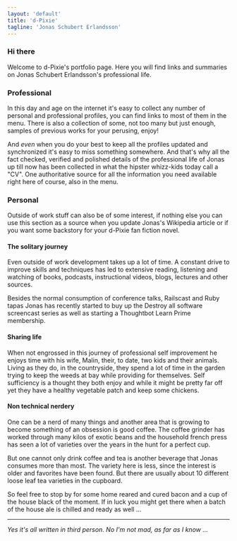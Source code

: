 ```yaml
---
layout: 'default'
title: 'd-Pixie'
tagline: 'Jonas Schubert Erlandsson'
---
```

### Hi there

Welcome to d-Pixie's portfolio page. Here you will find links and summaries on Jonas Schubert Erlandsson's professional life.

### Professional

In this day and age on the internet it's easy to collect any number of personal and professional profiles, you can find links to most of them in the menu. There is also a collection of some, not too many but just enough, samples of previous works for your perusing, enjoy!

And *even* when you do your best to keep all the profiles updated and synchronized it's easy to miss something somewhere. And that's why all the fact checked, verified and polished details of the professional life of Jonas up till now has been collected in what the hipster whizz-kids today call a "CV". One authoritative source for all the information you need available right here of course, also in the menu.

### Personal

Outside of work stuff can also be of some interest, if nothing else you can use this section as a source when you update Jonas's Wikipedia article or if you want some backstory for your d-Pixie fan fiction novel.

#### The solitary journey

Even outside of work development takes up a lot of time. A constant drive to improve skills and techniques has led to extensive reading, listening and watching of books, podcasts, instructional videos, blogs, lectures and other sources.

Besides the normal consumption of conference talks, Railscast and Ruby tapas Jonas has recently started to buy up the Destroy all software screencast series as well as starting a Thoughtbot Learn Prime membership.

#### Sharing life

When not engrossed in this journey of professional self improvement he enjoys time with his wife, Malin, their, to date, two kids and their animals. Living as they do, in the countryside, they spend a lot of time in the garden trying to keep the weeds at bay while providing for themselves. Self sufficiency is a thought they both enjoy and while it might be pretty far off yet they have a healthy vegetable patch and keep some chickens.

#### Non technical nerdery

One can be a nerd of many things and another area that is growing to become something of an obsession is good coffee. The coffee grinder has worked through many kilos of exotic beans and the household french press has seen a lot of varieties over the years in the hunt for a perfect cup.

But one cannot only drink coffee and tea is another beverage that Jonas consumes more than most. The variety here is less, since the interest is older and favorites have been found. But there are usually about 10 different loose leaf tea varieties in the cupboard.

So feel free to stop by for some home reared and cured bacon and a cup of the house black of the moment. If in luck you might get there when a batch of the house ale is chilled and ready as well ...

--------------

*Yes it's all written in third person. No I'm not mad, as far as I know ...*